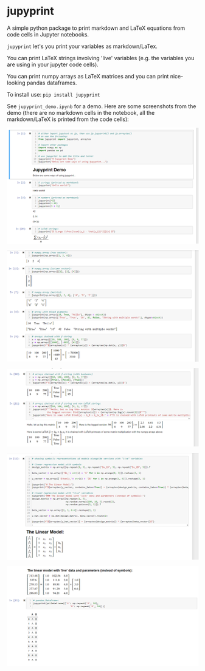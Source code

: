 # jupyprint

A simple python package to print markdown and LaTeX equations from code cells in
Jupyter notebooks.

`jupyprint` let's you print your variables as markdown/LaTex.

You can print LaTeX strings involving 'live' variables (e.g. the variables you
are using in your jupyter code cells). 

You can print numpy arrays as LaTeX matrices and you can print nice-looking pandas
dataframes.

To install use: `pip install jupyprint`

See `jupyprint_demo.ipynb` for a demo. Here are some screenshots from the demo
(there are no markdown cells in the notebook, all the markdown/LaTeX is printed
from the code cells):

![](https://github.com/pxr687/jupyprint/blob/main/images/demo_1.png)

![](https://github.com/pxr687/jupyprint/blob/main/images/demo_2.png)

![](https://github.com/pxr687/jupyprint/blob/main/images/demo_3.png)

![](https://github.com/pxr687/jupyprint/blob/main/images/demo_4.png)

![](https://github.com/pxr687/jupyprint/blob/main/images/demo_5.png)
